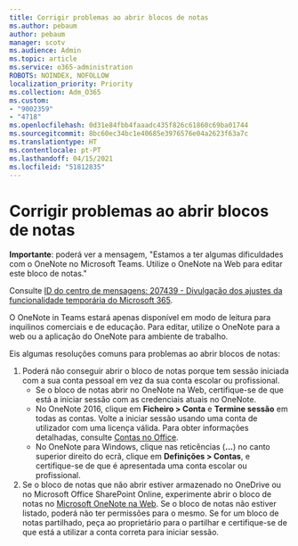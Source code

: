 ```yaml
---
title: Corrigir problemas ao abrir blocos de notas
ms.author: pebaum
author: pebaum
manager: scotv
ms.audience: Admin
ms.topic: article
ms.service: o365-administration
ROBOTS: NOINDEX, NOFOLLOW
localization_priority: Priority
ms.collection: Adm_O365
ms.custom:
- "9002359"
- "4718"
ms.openlocfilehash: 0d31e84fbb4faaadc435f826c61860c69ba01744
ms.sourcegitcommit: 8bc60ec34bc1e40685e3976576e04a2623f63a7c
ms.translationtype: HT
ms.contentlocale: pt-PT
ms.lasthandoff: 04/15/2021
ms.locfileid: "51812835"
---
```

# <a name="fix-issues-with-opening-notebooks"></a>Corrigir problemas ao abrir blocos de notas

**Importante**: poderá ver a mensagem, "Estamos a ter algumas dificuldades com o OneNote no Microsoft Teams. Utilize o OneNote na Web para editar este bloco de notas."

Consulte [ID do centro de mensagens: 207439 - Divulgação dos ajustes da funcionalidade temporária do Microsoft 365](https://admin.microsoft.com/Adminportal/Home?source=applauncher#MessageCenter?id=MC207439).

O OneNote in Teams estará apenas disponível em modo de leitura para inquilinos comerciais e de educação. Para editar, utilize o OneNote para a web ou a aplicação do OneNote para ambiente de trabalho.

Eis algumas resoluções comuns para problemas ao abrir blocos de notas:

1. Poderá não conseguir abrir o bloco de notas porque tem sessão iniciada com a sua conta pessoal em vez da sua conta escolar ou profissional.
    - Se o bloco de notas abrir no OneNote na Web, certifique-se de que está a iniciar sessão com as credenciais atuais no OneNote.
    - No OneNote 2016, clique em **Ficheiro > Conta** e **Termine sessão** em todas as contas. Volte a iniciar sessão usando uma conta de utilizador com uma licença válida. Para obter informações detalhadas, consulte [Contas no Office](https://support.office.com/article/accounts-in-office-628ea040-f265-49de-b986-be09c3ebf8a9). 
    - No OneNote para Windows, clique nas reticências (**...**) no canto superior direito do ecrã, clique em **Definições > Contas**, e certifique-se de que é apresentada uma conta escolar ou profissional. 
2. Se o bloco de notas que não abrir estiver armazenado no OneDrive ou no Microsoft Office SharePoint Online, experimente abrir o bloco de notas no [Microsoft OneNote na Web](https://onenote.com). Se o bloco de notas não estiver listado, poderá não ter permissões para o mesmo. Se for um bloco de notas partilhado, peça ao proprietário para o partilhar e certifique-se de que está a utilizar a conta correta para iniciar sessão.
